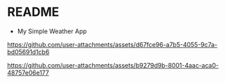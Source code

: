 # README

* My Simple Weather App


https://github.com/user-attachments/assets/d67fce96-a7b5-4055-9c7a-bd05691d1cb6



https://github.com/user-attachments/assets/b9279d9b-8001-4aac-aca0-48757e06e177


